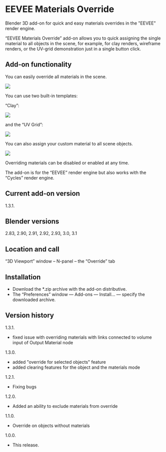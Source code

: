 # EEVEE Materials Override
Blender 3D add-on for quick and easy materials overrides in the "EEVEE" render engine.

“EEVEE Materials Override” add-on allows you to quick assigning the single material to all objects in the scene, for example, for clay renders, wireframe renders, or the UV-grid demonstration just in a single button click.

Add-on functionality
-
You can easily override all materials in the scene.

<img src="https://b3d.interplanety.org/wp-content/upload_content/2020/04/preview_03_1200x600-400x200.jpg"><p>

You can use two built-in templates:

“Clay”:

<img src="https://b3d.interplanety.org/wp-content/upload_content/2020/04/preview_04_1200x600-400x200.jpg"><p>

and the “UV Grid”:

<img src="https://b3d.interplanety.org/wp-content/upload_content/2020/04/preview_05_1200x600-400x200.jpg"><p>

You can also assign your custom material to all scene objects.

<img src="https://b3d.interplanety.org/wp-content/upload_content/2020/04/preview_06_1200x600-400x200.jpg"><p>

Overriding materials can be disabled or enabled at any time.

The add-on is for the “EEVEE” render engine but also works with the “Cycles” render engine.

Current add-on version
-
1.3.1.

Blender versions
-
2.83, 2.90, 2.91, 2.92, 2.93, 3.0, 3.1

Location and call
-
“3D Viewport” window – N-panel – the “Override” tab

Installation
-
- Download the *.zip archive with the add-on distributive.
- The “Preferences” window — Add-ons — Install… — specify the downloaded archive.

Version history
-
1.3.1.
- fixed issue with overriding materials with links connected to volume input of Output Material node

1.3.0.
- added "override for selected objects" feature
- added clearing features for the object and the materials mode

1.2.1.
- Fixing bugs

1.2.0.
- Added an ability to exclude materials from override

1.1.0.
- Override on objects without materials

1.0.0.
- This release.